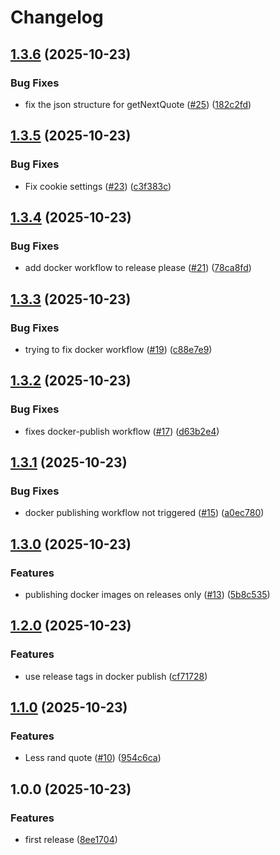 # Changelog

## [1.3.6](https://github.com/muskeg/quote-api/compare/v1.3.5...v1.3.6) (2025-10-23)


### Bug Fixes

* fix the json structure for getNextQuote ([#25](https://github.com/muskeg/quote-api/issues/25)) ([182c2fd](https://github.com/muskeg/quote-api/commit/182c2fd12d0c61b3235f857c3b13f8eb1413d91c))

## [1.3.5](https://github.com/muskeg/quote-api/compare/v1.3.4...v1.3.5) (2025-10-23)


### Bug Fixes

* Fix cookie settings ([#23](https://github.com/muskeg/quote-api/issues/23)) ([c3f383c](https://github.com/muskeg/quote-api/commit/c3f383c5dbb1a27f53022ce39ea8f7faa6e9e26e))

## [1.3.4](https://github.com/muskeg/quote-api/compare/v1.3.3...v1.3.4) (2025-10-23)


### Bug Fixes

* add docker workflow to release please ([#21](https://github.com/muskeg/quote-api/issues/21)) ([78ca8fd](https://github.com/muskeg/quote-api/commit/78ca8fdff198ce57bbd1ba15a46e85c0a140dcbb))

## [1.3.3](https://github.com/muskeg/quote-api/compare/v1.3.2...v1.3.3) (2025-10-23)


### Bug Fixes

* trying to fix docker workflow ([#19](https://github.com/muskeg/quote-api/issues/19)) ([c88e7e9](https://github.com/muskeg/quote-api/commit/c88e7e9889aa2ff3af0194ed352547e59df1d96f))

## [1.3.2](https://github.com/muskeg/quote-api/compare/v1.3.1...v1.3.2) (2025-10-23)


### Bug Fixes

* fixes docker-publish workflow ([#17](https://github.com/muskeg/quote-api/issues/17)) ([d63b2e4](https://github.com/muskeg/quote-api/commit/d63b2e4ee0be0d73fcced0bea8adea5eca3ec6be))

## [1.3.1](https://github.com/muskeg/quote-api/compare/v1.3.0...v1.3.1) (2025-10-23)


### Bug Fixes

* docker publishing workflow not triggered ([#15](https://github.com/muskeg/quote-api/issues/15)) ([a0ec780](https://github.com/muskeg/quote-api/commit/a0ec780259411d7aa3ccb1e33f5c5540dc1032db))

## [1.3.0](https://github.com/muskeg/quote-api/compare/v1.2.0...v1.3.0) (2025-10-23)


### Features

* publishing docker images on releases only ([#13](https://github.com/muskeg/quote-api/issues/13)) ([5b8c535](https://github.com/muskeg/quote-api/commit/5b8c535b9b6babe0535233277416fbd7b26ec8ed))

## [1.2.0](https://github.com/muskeg/quote-api/compare/v1.1.0...v1.2.0) (2025-10-23)


### Features

* use release tags in docker publish ([cf71728](https://github.com/muskeg/quote-api/commit/cf71728bf8c99135286c74991b4b3a0c5fc31bcf))

## [1.1.0](https://github.com/muskeg/quote-api/compare/v1.0.0...v1.1.0) (2025-10-23)


### Features

* Less rand quote ([#10](https://github.com/muskeg/quote-api/issues/10)) ([954c6ca](https://github.com/muskeg/quote-api/commit/954c6ca6d944c0b541cfafea9401433ef531c324))

## 1.0.0 (2025-10-23)


### Features

* first release ([8ee1704](https://github.com/muskeg/quote-api/commit/8ee1704a62ada58cba791bbac73ae6ec939aacc3))
